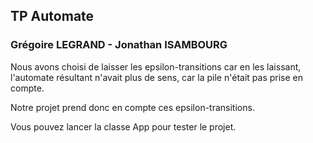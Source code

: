## TP Automate

### Grégoire LEGRAND - Jonathan ISAMBOURG

Nous avons choisi de laisser les epsilon-transitions car en les laissant, l'automate résultant n'avait plus de sens, car la pile n'était pas prise en compte.

Notre projet prend donc en compte ces epsilon-transitions.

Vous pouvez lancer la classe App pour tester le projet.